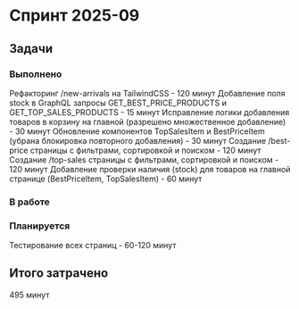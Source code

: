 # Спринт 2025-09

## Задачи

### Выполнено

Рефакторинг /new-arrivals на TailwindCSS - 120 минут
Добавление поля stock в GraphQL запросы GET_BEST_PRICE_PRODUCTS и GET_TOP_SALES_PRODUCTS - 15 минут
Исправление логики добавления товаров в корзину на главной (разрешено множественное добавление) - 30 минут
Обновление компонентов TopSalesItem и BestPriceItem (убрана блокировка повторного добавления) - 30 минут
Создание /best-price страницы с фильтрами, сортировкой и поиском - 120 минут
Создание /top-sales страницы с фильтрами, сортировкой и поиском - 120 минут
Добавление проверки наличия (stock) для товаров на главной странице (BestPriceItem, TopSalesItem) - 60 минут

### В работе

### Планируется

Тестирование всех страниц - 60-120 минут

## Итого затрачено

495 минут
